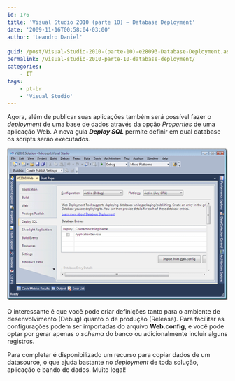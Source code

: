 ```yaml
---
id: 176
title: 'Visual Studio 2010 (parte 10) – Database Deployment'
date: '2009-11-16T00:58:04-03:00'
author: 'Leandro Daniel'

guid: /post/Visual-Studio-2010-(parte-10)-e28093-Database-Deployment.aspx
permalink: /visual-studio-2010-parte-10-database-deployment/
categories:
    - IT
tags:
    - pt-br
    - 'Visual Studio'
---
```


Agora, além de publicar suas aplicações também será possível fazer o *deployment* de uma base de dados através da opção *Properties* de uma aplicação Web. A nova guia ***Deploy SQL*** permite definir em qual database os scripts serão executados.

![VS2010DeploySQL](/assets/pics/WindowsLiveWriter/VisualStudio2010parte10DatabaseDeploymen/2DE3B0D7/VS2010DeploySQL.gif "VS2010DeploySQL")

O interessante é que você pode criar definições tanto para o ambiente de desenvolvimento (Debug) quanto o de produção (Release). Para facilitar as configurações podem ser importadas do arquivo **Web.config**, e você pode optar por gerar apenas o *schema* do banco ou adicionalmente incluir alguns registros.

Para completar é disponibilizado um recurso para copiar dados de um datasource, o que ajuda bastante no *deployment* de toda solução, aplicação e bando de dados. Muito legal!
